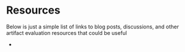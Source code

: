 # Resources
Below is just a simple list of links to blog posts, discussions, and other artifact evaluation resources that could be useful

* []()
